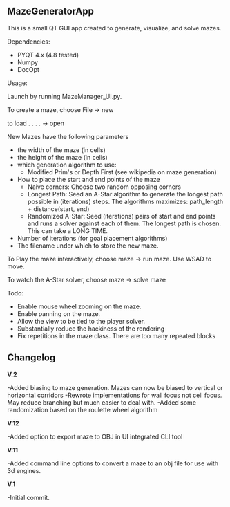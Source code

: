 MazeGeneratorApp
--

This is a small QT GUI app created to generate, visualize, and solve mazes.

Dependencies:
* PYQT 4.x (4.8 tested)
* Numpy
* DocOpt

Usage:

Launch by running MazeManager_UI.py.

To create a maze, choose File -> new

to load   .  .     .      .   -> open

New Mazes have the following parameters
* the width of the maze (in cells)
* the height of the maze (in cells)
* which generation algorithm to use:
  * Modified Prim's or Depth First (see wikipedia on maze generation)
* How to place the start and end points of the maze
     * Naive corners: Choose two random opposing corners
     * Longest Path: Seed an A-Star algorithm to generate the longest path possible in (iterations) steps. The algorithms maximizes: path_length + distance(start, end)
     * Randomized A-Star: Seed (iterations) pairs of start and end points and runs a solver against each of them. The longest path is chosen. This can take a LONG TIME.
 * Number of iterations (for goal placement algorithms)
 * The filename under which to store the new maze.

To Play the maze interactively, choose maze -> run maze. Use WSAD to move.

To watch the A-Star solver, choose maze -> solve maze

Todo:
* Enable mouse wheel zooming on the maze.
* Enable panning on the maze.
* Allow the view to be tied to the player solver.
* Substantially reduce the hackiness of the rendering
* Fix repetitions in the maze class. There are too many repeated blocks

Changelog
---
**V.2**

-Added biasing to maze generation. Mazes can now be biased to vertical or horizontal corridors
-Rewrote implementations for wall focus not cell focus. May reduce branching but much easier to deal with.
-Added some randomization based on the roulette wheel algorithm


**V.12**

-Added option to export maze to OBJ in UI integrated CLI tool


**V.11**

-Added command line options to convert a maze to an obj file for use with 3d engines.

**V.1**

-Initial commit. 
